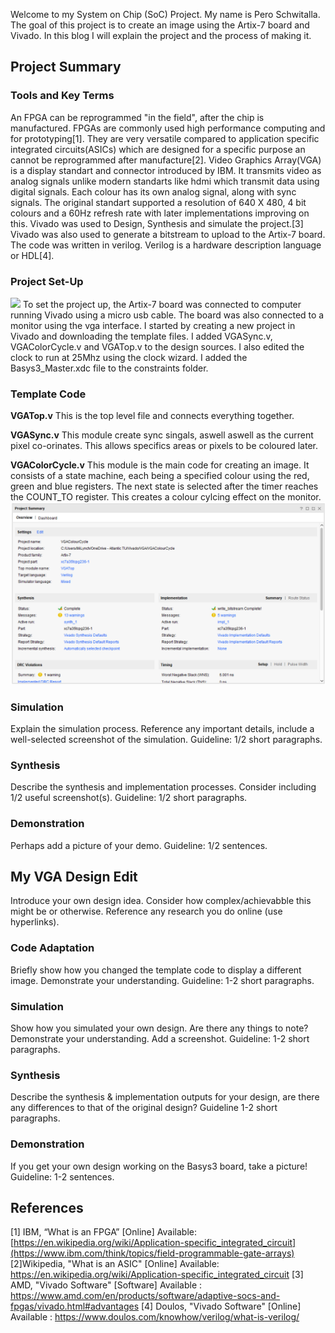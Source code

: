 Welcome to my System on Chip (SoC) Project. My name is Pero Schwitalla. The goal of this project is to create an image using the Artix-7 board and Vivado. In this blog I will explain the project and the process of making it.

## **Project Summary**
### **Tools and Key Terms**
An FPGA can be reprogrammed "in the field", after the chip is manufactured. FPGAs are commonly used high performance computing and for prototyping[1]. They are very versatile compared to application specific integrated circuits(ASICs) which are designed for a specific purpose an cannot be reprogrammed after manufacture[2]. Video Graphics Array(VGA) is a display standart and connector introduced by IBM. It transmits video as analog signals unlike modern standarts like hdmi which transmit data using digital signals. Each colour has its own analog signal, along with sync signals. The original standart supported a resolution of 640 X 480, 4 bit colours and a 60Hz refresh rate with later implementations improving on this. Vivado was used to Design, Synthesis and simulate the project.[3] Vivado was also used to generate a bitstream to upload to the Artix-7 board. The code was written in verilog. Verilog is a hardware description language or HDL[4].

### **Project Set-Up**
<img src="https://raw.githubusercontent.com/melgineer/fpga-vga-verilog/main/docs/assets/images/VGAPrjSum.png">
To set the project up, the Artix-7 board was connected to computer running Vivado using a micro usb cable. The board was also connected to a monitor using the vga interface. I started by creating a new project in Vivado and downloading the template files. I added VGASync.v, VGAColorCycle.v and VGATop.v to the design sources. I also edited the clock to run at 25Mhz using the clock wizard. I added the Basys3_Master.xdc file to the constraints folder.

### **Template Code**
**VGATop.v**
This is the top level file and connects everything together.

**VGASync.v**
This module create sync singals, aswell aswell as the current pixel co-orinates. This allows specifics areas or pixels to be coloured later.

**VGAColorCycle.v** 
This module is the main code for creating an image. It consists of a state machine, each being a specified colour using the red, green and blue registers. The next state is selected after the timer reaches the COUNT_TO register. This creates a colour cylcing effect on the monitor.
<img src="https://raw.githubusercontent.com/Pero0123/SoC_Project_Blog/main/docs/assets/images/VGAPrjSum.png">

### **Simulation**
Explain the simulation process. Reference any important details, include a well-selected screenshot of the simulation. Guideline: 1/2 short paragraphs.
### **Synthesis**
Describe the synthesis and implementation processes. Consider including 1/2 useful screenshot(s). Guideline: 1/2 short paragraphs.
### **Demonstration**
Perhaps add a picture of your demo. Guideline: 1/2 sentences.

## **My VGA Design Edit**
Introduce your own design idea. Consider how complex/achievabble this might be or otherwise. Reference any research you do online (use hyperlinks).
### **Code Adaptation**
Briefly show how you changed the template code to display a different image. Demonstrate your understanding. Guideline: 1-2 short paragraphs.
### **Simulation**
Show how you simulated your own design. Are there any things to note? Demonstrate your understanding. Add a screenshot. Guideline: 1-2 short paragraphs.
### **Synthesis**
Describe the synthesis & implementation outputs for your design, are there any differences to that of the original design? Guideline 1-2 short paragraphs.
### **Demonstration**
If you get your own design working on the Basys3 board, take a picture! Guideline: 1-2 sentences.

## **References**
[1] IBM, “What is an FPGA” [Online] Available: [https://en.wikipedia.org/wiki/Application-specific_integrated_circuit](https://www.ibm.com/think/topics/field-programmable-gate-arrays)
[2]Wikipedia, "What is an ASIC" [Online] Available: https://en.wikipedia.org/wiki/Application-specific_integrated_circuit
[3] AMD, "Vivado Software" [Software] Available : https://www.amd.com/en/products/software/adaptive-socs-and-fpgas/vivado.html#advantages
[4] Doulos, "Vivado Software" [Online] Available : https://www.doulos.com/knowhow/verilog/what-is-verilog/


